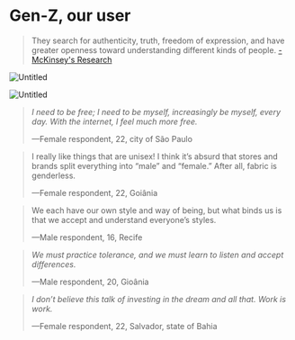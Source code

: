 # Gen-Z, our user

> They search for authenticity, truth, freedom of expression, and have greater openness toward understanding different kinds of people. [- McKinsey's Research](https://www.mckinsey.com/industries/consumer-packaged-goods/our-insights/true-gen-generation-z-and-its-implications-for-companies)
> 

![Untitled](Gen-Z,%20our%20user%200dd5c97a4ff84605a67b12b4e0484f39/Untitled.png)

![Untitled](Gen-Z,%20our%20user%200dd5c97a4ff84605a67b12b4e0484f39/Untitled%201.png)

> *I need to be free; I need to be myself, increasingly be myself, every day. With the internet, I feel much more free.*
> 
> 
> —Female respondent, 22, city of São Paulo
> 

> I really like things that are unisex! I think it’s absurd that stores and brands split everything into “male” and “female.” After all, fabric is genderless.
> 
> 
> —Female respondent, 22, Goiânia
> 

> We each have our own style and way of being, but what binds us is that we accept and understand everyone’s styles.
> 
> 
> —Male respondent, 16, Recife
> 

> *We must practice tolerance, and we must learn to listen and accept differences.*
> 
> 
> —Male respondent, 20, Gioânia
> 

> *I don’t believe this talk of investing in the dream and all that. Work is work.*
> 
> 
> —Female respondent, 22, Salvador, state of Bahia
>